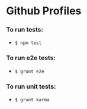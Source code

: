 Github Profiles
===============

### To run tests:
- ```$ npm test```

### To run e2e tests:
- ```$ grunt e2e```

### To run unit tests:
- ```$ grunt karma```
